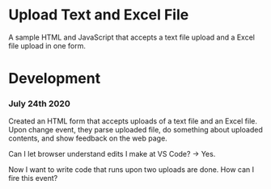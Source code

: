 # Upload Text and Excel File

A sample HTML and JavaScript that accepts a text file upload and a Excel file upload in one form.

# Development

### July 24th 2020

Created an HTML form that accepts uploads of a text file and an Excel file. Upon change event,
they parse uploaded file, do something about uploaded contents, and show feedback on the web page.

Can I let browser understand edits I make at VS Code? -> Yes.

Now I want to write code that runs upon two uploads are done. How can I fire this event?
